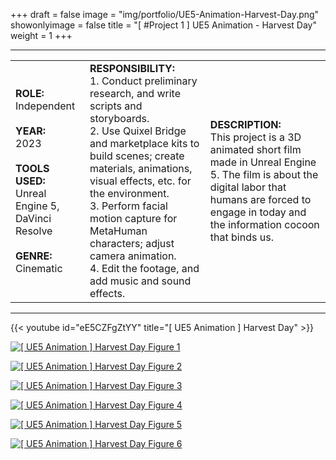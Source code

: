+++
draft = false
image = "img/portfolio/UE5-Animation-Harvest-Day.png"
showonlyimage = false
title = "[ #Project 1 ] UE5 Animation - Harvest Day"
weight = 1
+++

---
|   |   |   |
|---|---|---|
| **ROLE:**<br>Independent<br><br>**YEAR:**<br>2023<br><br>**TOOLS USED:**<br>Unreal Engine 5, DaVinci Resolve<br><br>**GENRE:**<br>Cinematic | **RESPONSIBILITY:**<br>1. Conduct preliminary research, and write scripts and storyboards.<br>2. Use Quixel Bridge and marketplace kits to build scenes; create materials, animations, visual effects, etc. for the environment.<br>3. Perform facial motion capture for MetaHuman characters; adjust camera animation.<br>4. Edit the footage, and add music and sound effects. | **DESCRIPTION:**<br>This project is a 3D animated short film made in Unreal Engine 5. The film is about the digital labor that humans are forced to engage in today and the information cocoon that binds us. |
---

{{< youtube id="eE5CZFgZtYY" title="[ UE5 Animation ] Harvest Day" >}}
<br>

[![\[ UE5 Animation \] Harvest Day Figure 1][1]][1]

[![\[ UE5 Animation \] Harvest Day Figure 2][2]][2]

[![\[ UE5 Animation \] Harvest Day Figure 3][3]][3]

[![\[ UE5 Animation \] Harvest Day Figure 4][4]][4]

[![\[ UE5 Animation \] Harvest Day Figure 5][5]][5]

[![\[ UE5 Animation \] Harvest Day Figure 6][6]][6]

[1]: /img/portfolio/UE5-Animation-Harvest-Day-1.jpg
[2]: /img/portfolio/UE5-Animation-Harvest-Day-2.jpg
[3]: /img/portfolio/UE5-Animation-Harvest-Day-3.jpg
[4]: /img/portfolio/UE5-Animation-Harvest-Day-4.jpg
[5]: /img/portfolio/UE5-Animation-Harvest-Day-5.jpg
[6]: /img/portfolio/UE5-Animation-Harvest-Day-6.jpg
